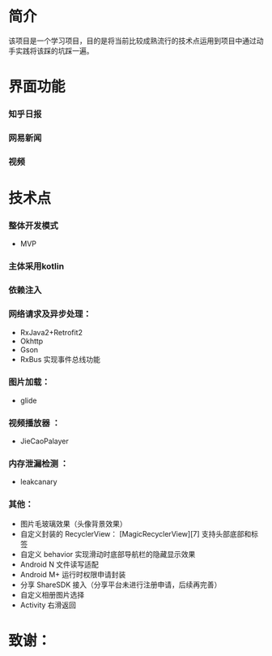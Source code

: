 # 简介

该项目是一个学习项目，目的是将当前比较成熟流行的技术点运用到项目中通过动手实践将该踩的坑踩一遍。




# 界面功能


### 知乎日报

### 网易新闻

### 视频




# 技术点
### 整体开发模式
- MVP

### 主体采用kotlin

### 依赖注入

### 网络请求及异步处理：
- RxJava2+Retrofit2
- Okhttp
- Gson
- RxBus 实现事件总线功能

### 图片加载：
- glide

### 视频播放器 ：
- JieCaoPalayer

### 内存泄漏检测 ：
- leakcanary

### 其他：
- 图片毛玻璃效果（头像背景效果）
- 自定义封装的 RecyclerView： [MagicRecyclerView][7] 支持头部底部和标签
- 自定义 behavior 实现滑动时底部导航栏的隐藏显示效果
- Android N 文件读写适配
- Android M+ 运行时权限申请封装
- 分享 ShareSDK 接入（分享平台未进行注册申请，后续再完善）
- 自定义相册图片选择
- Activity 右滑返回


# 致谢：